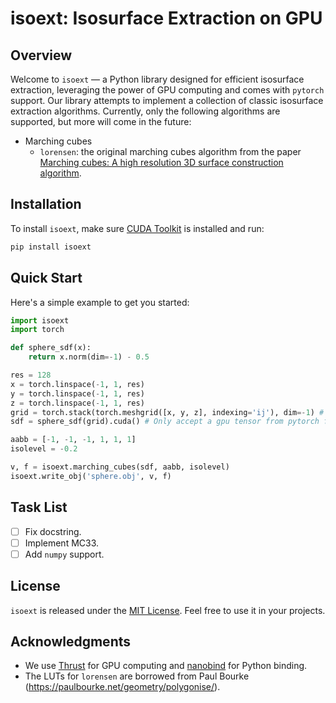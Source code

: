 
# isoext: Isosurface Extraction on GPU

## Overview

Welcome to `isoext` — a Python library designed for efficient isosurface extraction, leveraging the power of GPU computing and comes with `pytorch` support. Our library attempts to implement a collection of classic isosurface extraction algorithms. Currently, only the following algorithms are supported, but more will come in the future:
* Marching cubes
  * `lorensen`: the original marching cubes algorithm from the paper [Marching cubes: A high resolution 3D surface construction algorithm](https://dl.acm.org/doi/10.1145/37402.37422).

## Installation

To install `isoext`, make sure [CUDA Toolkit](https://developer.nvidia.com/cuda-toolkit) is installed and run:

```bash
pip install isoext
```

## Quick Start

Here's a simple example to get you started:

```python
import isoext
import torch 

def sphere_sdf(x):
    return x.norm(dim=-1) - 0.5

res = 128
x = torch.linspace(-1, 1, res)
y = torch.linspace(-1, 1, res)
z = torch.linspace(-1, 1, res)
grid = torch.stack(torch.meshgrid([x, y, z], indexing='ij'), dim=-1) # Use "ij" mode to keep the orientation 
sdf = sphere_sdf(grid).cuda() # Only accept a gpu tensor from pytorch for now

aabb = [-1, -1, -1, 1, 1, 1]
isolevel = -0.2

v, f = isoext.marching_cubes(sdf, aabb, isolevel)
isoext.write_obj('sphere.obj', v, f)
```

## Task List
- [ ] Fix docstring.
- [ ] Implement MC33.
- [ ] Add `numpy` support.

## License

`isoext` is released under the [MIT License](LICENSE). Feel free to use it in your projects.

## Acknowledgments
* We use [Thrust](https://developer.nvidia.com/thrust) for GPU computing and [nanobind](https://github.com/wjakob/nanobind) for Python binding. 
* The LUTs for `lorensen` are borrowed from Paul Bourke (https://paulbourke.net/geometry/polygonise/).
